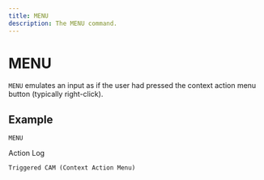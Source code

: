 ```yaml
---
title: MENU
description: The MENU command.
---
```


# MENU
`MENU` emulates an input as if the user had pressed the context action menu button (typically right-click).

## Example
```
MENU
```

Action Log
```
Triggered CAM (Context Action Menu)
```